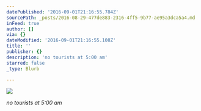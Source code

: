 ```yaml
---
datePublished: '2016-09-01T21:16:55.784Z'
sourcePath: _posts/2016-08-29-477de883-2316-4ff5-9b77-ae95a3dca5a4.md
inFeed: true
author: []
via: {}
dateModified: '2016-09-01T21:16:55.108Z'
title: ''
publisher: {}
description: 'no tourists at 5:00 am'
starred: false
_type: Blurb

---
```

![](https://the-grid-user-content.s3-us-west-2.amazonaws.com/366688a3-5858-44e7-806e-be30014a562d.jpg)

_no tourists at 5:00 am_
